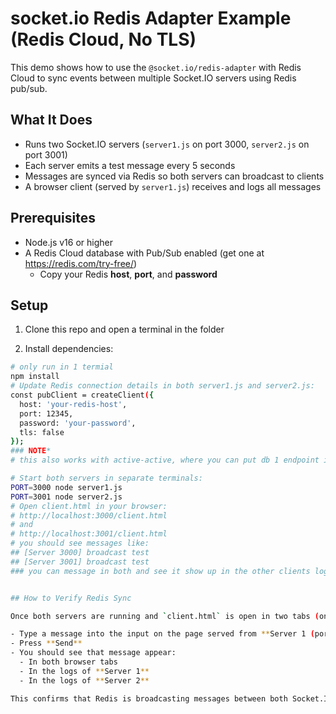 # socket.io Redis Adapter Example (Redis Cloud, No TLS)

This demo shows how to use the `@socket.io/redis-adapter` with Redis Cloud to sync events between multiple Socket.IO servers using Redis pub/sub.

## What It Does

- Runs two Socket.IO servers (`server1.js` on port 3000, `server2.js` on port 3001)
- Each server emits a test message every 5 seconds
- Messages are synced via Redis so both servers can broadcast to clients
- A browser client (served by `server1.js`) receives and logs all messages

## Prerequisites

- Node.js v16 or higher
- A Redis Cloud database with Pub/Sub enabled (get one at https://redis.com/try-free/)
  - Copy your Redis **host**, **port**, and **password**

## Setup

1. Clone this repo and open a terminal in the folder

2. Install dependencies:

```bash
# only run in 1 termial
npm install
# Update Redis connection details in both server1.js and server2.js:
const pubClient = createClient({
  host: 'your-redis-host',
  port: 12345,
  password: 'your-password',
  tls: false
});
### NOTE*
# this also works with active-active, where you can put db 1 endpoint in server 1 and db 2 endpoint in server 2

# Start both servers in separate terminals:
PORT=3000 node server1.js
PORT=3001 node server2.js
# Open client.html in your browser:
# http://localhost:3000/client.html
# and
# http://localhost:3001/client.html
# you should see messages like:
## [Server 3000] broadcast test
## [Server 3001] broadcast test
### you can message in both and see it show up in the other clients logs


## How to Verify Redis Sync

Once both servers are running and `client.html` is open in two tabs (one connected to port 3000 and one to 3001):

- Type a message into the input on the page served from **Server 1 (port 3000)**
- Press **Send**
- You should see that message appear:
  - In both browser tabs
  - In the logs of **Server 1**
  - In the logs of **Server 2**

This confirms that Redis is broadcasting messages between both Socket.IO servers as expected.